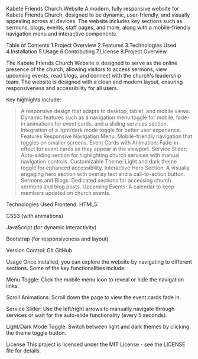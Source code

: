 Kabete Friends Church Website
A modern, fully responsive website for Kabete Friends Church, designed to be dynamic, user-friendly, and visually appealing across all devices. The website includes key sections such as sermons, blogs, events, staff pages, and more, along with a mobile-friendly navigation menu and interactive components.

Table of Contents
1.Project Overview
2.Features
3.Technologies Used
4.Installation
5.Usage
6.Contributing
7.License
8.Project Overview

The Kabete Friends Church Website is designed to serve as the online presence of the church, allowing visitors to access sermons, view upcoming events, read blogs, and connect with the church's leadership team. The website is designed with a clean and modern layout, ensuring responsiveness and accessibility for all users.

Key highlights include:

>A responsive design that adapts to desktop, tablet, and mobile views.
>Dynamic features such as a navigation menu toggle for mobile, fade-in animations for event cards, and a sliding services section.
>Integration of a light/dark mode toggle for better user experience.
Features
>Responsive Navigation Menu: Mobile-friendly navigation that toggles on smaller screens.
>Event Cards with Animation: Fade-in effect for event cards as they appear in the viewport.
>Service Slider: Auto-sliding section for highlighting church services with manual navigation controls.
>Customizable Theme: Light and dark theme toggle for enhanced accessibility.
>Interactive Hero Section: A visually engaging hero section with overlay text and a call-to-action button.
>Sermons and Blogs: Dedicated sections for accessing church sermons and blog posts.
>Upcoming Events: A calendar to keep members updated on church events.


Technologies Used
Frontend:
HTML5

CSS3 (with animations)

JavaScript (for dynamic interactivity)

Bootstrap (for responsiveness and layout)

Version Control:
Git
GitHub


Usage
Once installed, you can explore the website by navigating to different sections. Some of the key functionalities include:

Menu Toggle: Click the mobile menu icon to reveal or hide the navigation links.

Scroll Animations: Scroll down the page to view the event cards fade in.

Service Slider: Use the left/right arrows to manually navigate through services or wait for the auto-slide functionality (every 5 seconds).

Light/Dark Mode Toggle: Switch between light and dark themes by clicking the theme toggle button.






License
This project is licensed under the MIT License - see the LICENSE file for details.
